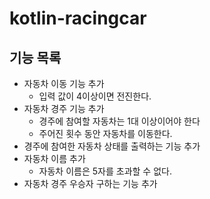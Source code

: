 # kotlin-racingcar

## 기능 목록

- 자동차 이동 기능 추가
  - 입력 값이 4이상이면 전진한다.
- 자동차 경주 기능 추가
  - 경주에 참여할 자동차는 1대 이상이어야 한다
  - 주어진 횟수 동안 자동차를 이동한다.
- 경주에 참여한 자동차 상태를 출력하는 기능 추가
- 자동차 이름 추가
  - 자동차 이름은 5자를 초과할 수 없다.
- 자동차 경주 우승자 구하는 기능 추가
